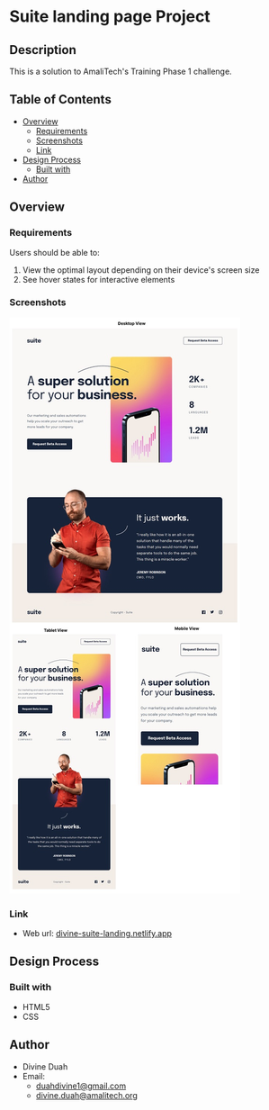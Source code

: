 # Suite landing page Project

## Description

This is a solution to AmaliTech's Training Phase 1 challenge.

## Table of Contents
- [Overview](#overview)
    - [Requirements](#requirements)
    - [Screenshots](#screenshots)
    - [Link](#link)
- [Design Process](#design-process)
    - [Built with](#built-with)
- [Author](#author)

## Overview

### Requirements
Users should be able to:

1. View the optimal layout depending on their device's screen size
2. See hover states for interactive elements

### Screenshots

![](screenshots.jpg)

### Link
- Web url: [divine-suite-landing.netlify.app](https://divine-suite-landing.netlify.app/) 


## Design Process

### Built with
- HTML5 
- CSS 


## Author
- Divine Duah
- Email:
    - duahdivine1@gmail.com
    -  divine.duah@amalitech.org




